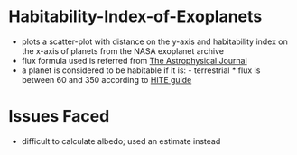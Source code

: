 # Habitability-Index-of-Exoplanets
 - plots a scatter-plot with distance on the y-axis and habitability index on the x-axis of planets from the NASA exoplanet archive
 - flux formula used is referred from [The Astrophysical Journal](https://iopscience.iop.org/article/10.1088/0004-637X/814/2/91#apj521048s2)
 - a planet is considered to be habitable if it is:
                                                 - terrestrial
                                                 * flux is between 60 and 350 according to [HITE guide](https://vplapps.astro.washington.edu/vpltools/hite/HITETutorial.pdf)


# Issues Faced
- difficult to calculate albedo; used an estimate instead
